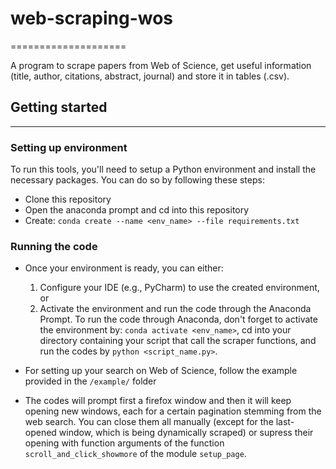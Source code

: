 # web-scraping-wos
====================

A program to scrape papers from Web of Science, get useful information (title, author, citations, abstract, journal) and store it in tables (.csv).

## Getting started
-----------------------
### Setting up environment
To run this tools, you'll need to setup a Python environment and install the necessary packages. You can do so by following these steps:
- Clone this repository 
- Open the anaconda prompt and cd into this repository
- Create: ``conda create --name <env_name> --file requirements.txt``

### Running the code
- Once your environment is ready, you can either:
    1. Configure your IDE (e.g., PyCharm) to use the created environment, or 
    2. Activate the environment and run the code through the Anaconda Prompt. To run the code through Anaconda, don't forget to activate the environment by: ``conda activate <env_name>``, cd into your directory containing your script that call the scraper functions, and run the codes by ``python <script_name.py>``. 

- For setting up your search on Web of Science, follow the example provided in the `/example/` folder
- The codes will prompt first a firefox window and then it will keep opening new windows, each for a certain pagination stemming from the web search. You can close them all manually (except for the last-opened window, which is being dynamically scraped) or supress their opening with function arguments of the function `scroll_and_click_showmore` of the module `setup_page`.



